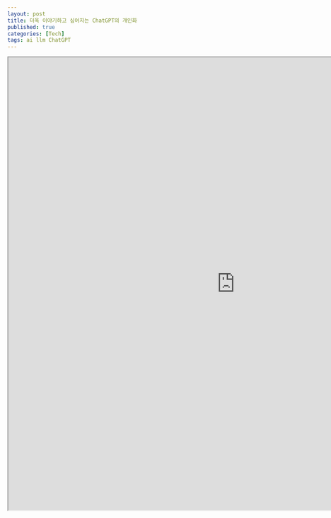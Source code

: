 ```yaml
---
layout: post
title: 더욱 이야기하고 싶어지는 ChatGPT의 개인화
published: true
categories: [Tech]
tags: ai llm ChatGPT
---
```

<iframe width="1024" height="1024" src="https://docs.google.com/document/d/e/2PACX-1vRLloPwrCCyDdCai-_qtobMZQIup22YhLIYW8YEMQOq8wsQ8PiyCLl8IKlPOkS3oAEsxVp88VGUuCgw/pub?embedded=true"></iframe>    
    
